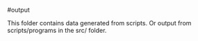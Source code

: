#output

This folder contains data generated from scripts.
Or output from scripts/programs in the src/ folder.
